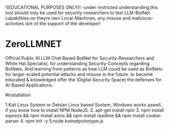 !(EDUCATIONAL PURPOSES ONLY)!
-under restricted understanding,this tool should only be used for security-researchers to test LLM-BotNet capabilities on theyre own Local-Machines, any misuse and malicious-activities isnt of the support of the developer!

# ZeroLLMNET
Official Public AI LLM Chat Based BotNet for Security-Researchers and White Hat Specialist, for understanding Security-Concepts regarding BotNets. And learning from patterns as how LLM could be used as BotNets for larger-scaled potential attacks and misuse in the future. to become educated & knowledged offer the (Digital Security Space) the defenses for AI-Based Applications.

#Installation

1.Kali Linux System or Debian Linux based System, Windows works aswell.. if you know how to install NPM NodeJS.
2. apt-get install npm 
3. npm install express && npm install axios && npm install readline && npm install cookie-parser
4. npm init -y 
5.node botnetprototype.js
